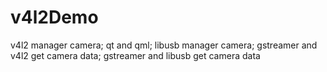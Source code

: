# v4l2Demo
v4l2 manager camera;
qt and qml;
libusb manager camera;
gstreamer and v4l2 get camera data;
gstreamer and libusb get camera data

